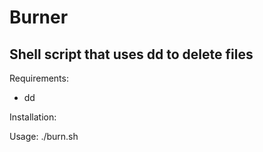 # Burner
## Shell script that uses dd to delete files

Requirements: 
  - dd
  
Installation: 
  
Usage: ./burn.sh <file>
